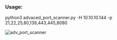 <H3>Usage:</H3>

python3 advaced_port_scanner.py -H 10.10.10.144 -p 21,22,25,80,139,443,445,8080

![adv_port_scanner](https://github.com/Nostradamus900/Advanced_port_scanner.py/assets/75764627/f647e410-7c00-44a2-9d26-40bce6082c45)
